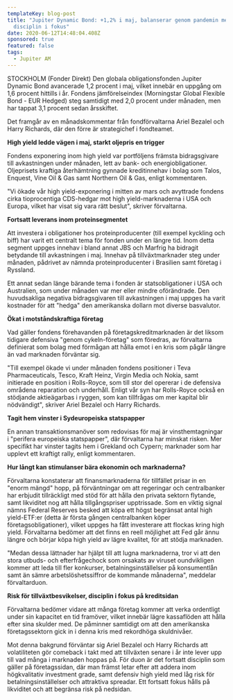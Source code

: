 ```yaml
---
templateKey: blog-post
title: "Jupiter Dynamic Bond: +1,2% i maj, balanserar genom pandemin med
  disciplin i fokus"
date: 2020-06-12T14:48:04.408Z
sponsored: true
featured: false
tags:
  - Jupiter AM
---
```

STOCKHOLM (Fonder Direkt) Den globala obligationsfonden Jupiter Dynamic Bond avancerade 1,2 procent i maj, vilket innebär en uppgång om 1,6 procent hittills i år. Fondens jämförelseindex (Morningstar Global Flexible Bond - EUR Hedged) steg samtidigt med 2,0 procent under månaden, men har tappat 3,1 procent sedan årsskiftet.

Det framgår av en månadskommentar från fondförvaltarna Ariel Bezalel och Harry Richards, där den förre är strategichef i fondteamet.

**High yield ledde vägen i maj, starkt oljepris en trigger**

Fondens exponering inom high yield var portföljens främsta bidragsgivare till avkastningen under månaden, lett av bank- och energiobligationer. Oljeprisets kraftiga återhämtning gynnade kreditinnehav i bolag som Talos, Enquest, Vine Oil & Gas samt Northern Oil & Gas, enligt kommentaren.

"Vi ökade vår high yield-exponering i mitten av mars och avyttrade fondens cirka tioprocentiga CDS-hedgar mot high yield-marknaderna i USA och Europa, vilket har visat sig vara rätt beslut", skriver förvaltarna.

**Fortsatt leverans inom proteinsegmentet**

Att investera i obligationer hos proteinproducenter (till exempel kyckling och biff) har varit ett centralt tema för fonden under en längre tid. Inom detta segment uppges innehav i bland annat JBS och Marfrig ha bidragit betydande till avkastningen i maj. Innehav på tillväxtmarknader steg under månaden, pådrivet av nämnda proteinproducenter i Brasilien samt företag i Ryssland.

Ett annat sedan länge bärande tema i fonden är statsobligationer i USA och Australien, som under månaden var mer eller mindre oförändrade. Den huvudsakliga negativa bidragsgivaren till avkastningen i maj uppges ha varit kostnader för att "hedga" den amerikanska dollarn mot diverse basvalutor.

**Ökat i motståndskraftiga företag**

Vad gäller fondens förehavanden på företagskreditmarknaden är det liksom tidigare defensiva "genom cykeln-företag" som föredras, av förvaltarna definierat som bolag med förmågan att hålla emot i en kris som pågår längre än vad marknaden förväntar sig.

"Till exempel ökade vi under månaden fondens positioner i Teva Pharmaceuticals, Tesco, Kraft Heinz, Virgin Media och Nokia, samt initierade en position i Rolls-Royce, som till stor del opererar i de defensiva områdena reparation och underhåll. Enligt vår syn har Rolls-Royce också en stödjande aktieägarbas i ryggen, som kan tillfrågas om mer kapital blir nödvändigt", skriver Ariel Bezalel och Harry Richards.

**Tagit hem vinster i Sydeuropeiska statspapper**

En annan transaktionsmanöver som redovisas för maj är vinsthemtagningar i "perifera europeiska statspapper", där förvaltarna har minskat risken. Mer specifikt har vinster tagits hem i Grekland och Cypern; marknader som har upplevt ett kraftigt rally, enligt kommentaren.

**Hur långt kan stimulanser bära ekonomin och marknaderna?**

Förvaltarna konstaterar att finansmarknaderna för tillfället prisar in en "enorm mängd" hopp, på förväntningar om att regeringar och centralbanker har erbjudit tillräckligt med stöd för att hålla den privata sektorn flytande, samt likviditet nog att hålla tillgångspriser upptrissade. Som en viktig signal nämns Federal Reserves besked att köpa ett högst begränsat antal high yield-ETF:er (detta är första gången centralbanken köper företagsobligationer), vilket uppges ha fått investerare att flockas kring high yield. Förvaltarna bedömer att det finns en reell möjlighet att Fed går ännu längre och börjar köpa high yield av lägre kvalitet, för att stödja marknaden.

"Medan dessa lättnader har hjälpt till att lugna marknaderna, tror vi att den stora utbuds- och efterfrågechock som orsakats av viruset oundvikligen kommer att leda till fler konkurser, betalningsinställelser på konsumentlån samt än sämre arbetslöshetssiffror de kommande månaderna", meddelar förvaltarduon.

**Risk för tillväxtbesvikelser, disciplin i fokus på kreditsidan**

Förvaltarna bedömer vidare att många företag kommer att verka ordentligt under sin kapacitet en tid framöver, vilket innebär lägre kassaflöden att hålla efter sina skulder med. De påminner samtidigt om att den amerikanska företagssektorn gick in i denna kris med rekordhöga skuldnivåer.

Mot denna bakgrund förväntar sig Ariel Bezalel och Harry Richards att volatiliteten gör comeback i takt med att tillväxten senare i år inte lever upp till vad många i marknaden hoppas på. För duon är det fortsatt disciplin som gäller på företagssidan, där man främst letar efter att addera inom högkvalitativ investment grade, samt defensiv high yield med låg risk för betalningsinställelser och attraktiva spreadar. Ett fortsatt fokus hålls på likviditet och att begränsa risk på nedsidan.